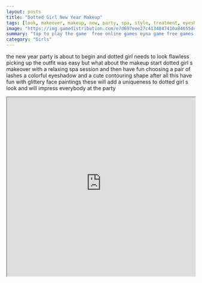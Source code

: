 ```yaml
---
layout: posts
title: "Dotted Girl New Year Makeup"
tags: [look, makeover, makeup, new, party, spa, style, treatment, eyeshadow, year, free, online, games, oyna, game, free, games, play, play, games]
image: "https://img.gamedistribution.com/e7d697eee27c4134847410a84655dc2d.jpg"
summary: "tap to play the game  free online games oyna game free games play play games"
category: "Girls"
---
```


the new year party is about to begin and dotted girl needs to look flawless picking up the outfit was easy but what about the makeup start dotted girl s makeover with a relaxing spa session and then have fun choosing a pair of lashes a colorful eyeshadow and a cute contouring shape after all this have fun with glittery face paintings these will add a uniqueness to dotted girl s look and will impress everybody at the party

<iframe width="100%" height="480px;" src="https://html5.gamedistribution.com/e7d697eee27c4134847410a84655dc2d/"></iframe>
